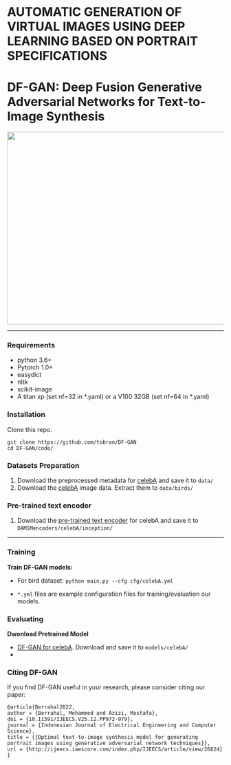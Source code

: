 # AUTOMATIC GENERATION OF VIRTUAL IMAGES USING DEEP LEARNING BASED ON PORTRAIT SPECIFICATIONS


# DF-GAN: Deep Fusion Generative Adversarial Networks for Text-to-Image Synthesis


<img src="framework.png" width="900px" height="448px"/>

---
### Requirements
- python 3.6+
- Pytorch 1.0+
- easydict
- nltk
- scikit-image
- A titan xp (set nf=32 in *.yaml) or a V100 32GB (set nf=64 in *.yaml)
### Installation

Clone this repo.
```
git clone https://github.com/tobran/DF-GAN
cd DF-GAN/code/
```

### Datasets Preparation
1. Download the preprocessed metadata for [celebA](https://drive.google.com/open?id=1O_LtUP9sch09QH3s_EBAgLEctBQ5JBSJ) and save it to `data/`
2. Download the [celebA](http://www.vision.caltech.edu/visipedia/CUB-200-2011.html) image data. Extract them to `data/birds/`

### Pre-trained text encoder
1. Download the [pre-trained text encoder](https://drive.google.com/open?id=1GNUKjVeyWYBJ8hEU-yrfYQpDOkxEyP3V) for celebA and save it to `DAMSMencoders/celebA/inception/`
---
### Training

**Train DF-GAN models:**
  - For bird dataset: `python main.py --cfg cfg/celebA.yml`

- `*.yml` files are example configuration files for training/evaluation our models.

### Evaluating

**Dwonload Pretrained Model**
- [DF-GAN for celebA](https://drive.google.com/file/d/1svVTyKWj5B1J82rEiZILUS289DsmT6U7/view?usp=sharing). Download and save it to `models/celebA/`
- 
### Citing DF-GAN

If you find DF-GAN useful in your research, please consider citing our paper:

```
@article{Berrahal2022,
author = {Berrahal, Mohammed and Azizi, Mostafa},
doi = {10.11591/IJEECS.V25.I2.PP972-979},
journal = {Indonesian Journal of Electrical Engineering and Computer Science},
title = {{Optimal text-to-image synthesis model for generating portrait images using generative adversarial network techniques}},
url = {http://ijeecs.iaescore.com/index.php/IJEECS/article/view/26824}
}
```

